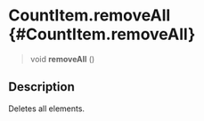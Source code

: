 CountItem.removeAll {#CountItem.removeAll}
===================

> void **removeAll** ()

Description
-----------

Deletes all elements.
